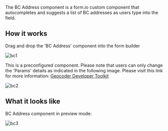 The BC Address component is a form.io custom component that autocompletes and suggests a list of BC addresses as users type into the field. 

## How it works

Drag and drop the 'BC Address' component into the form builder

![bc1](https://user-images.githubusercontent.com/91633223/206018690-f3b19d3c-c5d9-4daf-8fc7-6a7a2ced35d4.png)

This is a preconfigured component. Please note that users can only change the 'Params' details as indicated in the following image. Please visit this link for more information: [Geocoder Developer Toolkit](https://bcgov.github.io/ols-devkit/examples/address_autocomplete.html)

![bc2](https://user-images.githubusercontent.com/91633223/206019109-213eedff-7d23-4d43-b778-d3df4e51bfe1.png)

## What it looks like

BC Address component in preview mode: 

![bc3](https://user-images.githubusercontent.com/91633223/206019188-4c853759-5a95-4600-b2d4-183ad854f72c.png)
